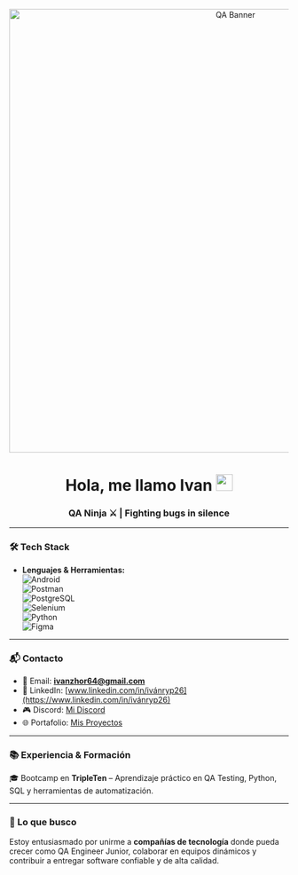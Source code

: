 <!-- Banner -->
<p align="center">
  <img src="https://i.postimg.cc/W1PzjqBr/qa-banner1.png" width="800" alt="QA Banner">
</p>

<!-- Presentación -->
<h1 align="center">
  Hola, me llamo Ivan <a href="#"><img src="https://raw.githubusercontent.com/MartinHeinz/MartinHeinz/master/wave.gif" width="30px"></a>
</h1>

<h3 align="center">QA Ninja ⚔️ | Fighting bugs in silence</h3>

---

### 🛠️ Tech Stack  
- **Lenguajes & Herramientas:**  
  ![Android](https://img.shields.io/badge/-Android-3DDC84?logo=android&logoColor=white&style=flat)  
  ![Postman](https://img.shields.io/badge/-Postman-FF6C37?logo=postman&logoColor=white&style=flat)  
  ![PostgreSQL](https://img.shields.io/badge/-PostgreSQL-316192?logo=postgresql&logoColor=white&style=flat)  
  ![Selenium](https://img.shields.io/badge/-Selenium-43B02A?logo=selenium&logoColor=white&style=flat)  
  ![Python](https://img.shields.io/badge/-Python-3776AB?logo=python&logoColor=white&style=flat)  
  ![Figma](https://img.shields.io/badge/-Figma-F24E1E?logo=figma&logoColor=white&style=flat)  

---

### 📬 Contacto  
- 📧 Email: **ivanzhor64@gmail.com**  
- 💼 LinkedIn: [www.linkedin.com/in/ivánryp26](https://www.linkedin.com/in/ivánryp26)  
- 🎮 Discord: [Mi Discord](#)  
- 🌐 Portafolio: [Mis Proyectos](#)  

---

### 📚 Experiencia & Formación  
🎓 Bootcamp en **TripleTen** – Aprendizaje práctico en QA Testing, Python, SQL y herramientas de automatización.  

---

### 🚀 Lo que busco  
Estoy entusiasmado por unirme a **compañías de tecnología** donde pueda crecer como QA Engineer Junior, colaborar en equipos dinámicos y contribuir a entregar software confiable y de alta calidad.  

